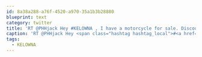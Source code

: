 ```yaml
---
id: 8a38a288-a76f-4520-a970-35a1b3b28880
blueprint: text
category: twitter
title: 'RT @PHHjack Hey #KELOWNA , I have a motorcycle for sale. Discounts for tweeps and kudos for retweets. http://bit.ly/h0MIFs'
caption: 'RT @PHHjack Hey <span class="hashtag hashtag_local">#<a href="http://tweettemp.darylchymko.ca/?tag=kelowna">KELOWNA</a> , I have a motorcycle for sale. Discounts for tweeps and kudos for retweets. http://bit.ly/h0MIFs'
tags:
  - KELOWNA
---
```

